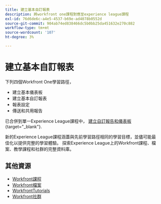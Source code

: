 ```yaml
---
title: 建立基本自訂報表
description: 將workfront one課程對應至experience league課程
exl-id: 76d6de6c-a4e5-4537-b69e-ad4078b0552d
source-git-commit: 904ab74ed838466dc5b0bb25da451632e270c882
workflow-type: tm+mt
source-wordcount: '107'
ht-degree: 3%

---
```


# 建立基本自訂報表

下列四個Workfront One學習路徑，

* 建立基本儀表板
* 建立基本自訂報表
* 報表設定
* 傳送和共用報告

已合併到單一Experience League課程中， [建立自訂報告和儀表板](https://experienceleague.adobe.com/?recommended=Workfront-U-1-2022.3.reporting){target="_blank"}.

新的Experience League課程涵蓋與先前學習路徑相同的學習目標，並儘可能最佳化以提供完整的學習體驗。  探索Experience League上的Workfront課程、檔案、教學課程和社群的完整資料庫。

## 其他資源

* [Workfront課程](https://experienceleague.adobe.com/?lang=en&amp;Solution=Workfront#courses)
* [Workfront檔案](https://experienceleague.adobe.com/docs/workfront.html)
* [WorkfrontTutorials](https://experienceleague.adobe.com/docs/workfront-learn/tutorials-workfront/home.html)
* [Workfront社群](https://experienceleaguecommunities.adobe.com/t5/workfront/ct-p/workfront)
